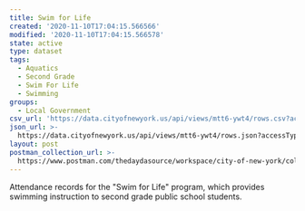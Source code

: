 ```yaml
---
title: Swim for Life
created: '2020-11-10T17:04:15.566566'
modified: '2020-11-10T17:04:15.566578'
state: active
type: dataset
tags:
  - Aquatics
  - Second Grade
  - Swim For Life
  - Swimming
groups:
  - Local Government
csv_url: 'https://data.cityofnewyork.us/api/views/mtt6-ywt4/rows.csv?accessType=DOWNLOAD'
json_url: >-
  https://data.cityofnewyork.us/api/views/mtt6-ywt4/rows.json?accessType=DOWNLOAD
layout: post
postman_collection_url: >-
  https://www.postman.com/thedaydasource/workspace/city-of-new-york/collection/15909983-4d684781-6233-4391-a15e-9a3ed9ddffbe
---
```

Attendance records for the "Swim for Life" program, which provides swimming instruction to second grade public school students.
